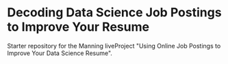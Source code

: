 # Decoding Data Science Job Postings to Improve Your Resume

Starter repository for the Manning liveProject "Using Online Job Postings to Improve Your Data Science Resume".
